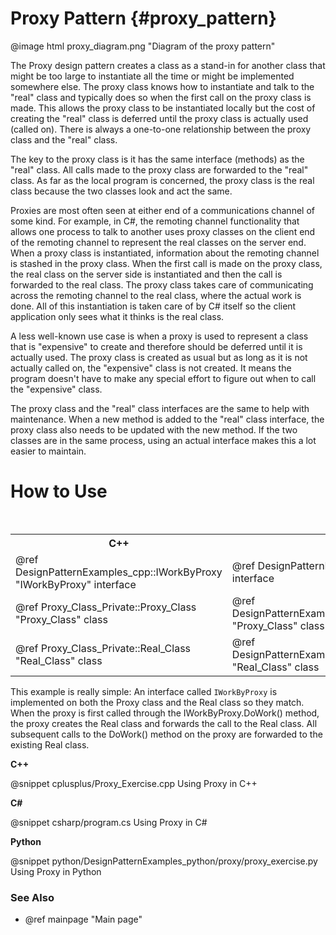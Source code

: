 # Proxy Pattern {#proxy_pattern}

@image html proxy_diagram.png "Diagram of the proxy pattern"

The Proxy design pattern creates a class as a stand-in for another class
that might be too large to instantiate all the time or might be implemented
somewhere else.  The proxy class knows how to instantiate and talk to the
"real" class and typically does so when the first call on the proxy class
is made.  This allows the proxy class to be instantiated locally but the
cost of creating the "real" class is deferred until the proxy class is
actually used (called on).  There is always a one-to-one relationship
between the proxy class and the "real" class.

The key to the proxy class is it has the same interface (methods) as the
"real" class.  All calls made to the proxy class are forwarded to the
"real" class.  As far as the local program is concerned, the proxy class
is the real class because the two classes look and act the same.

Proxies are most often seen at either end of a communications channel of
some kind.  For example, in C#, the remoting channel functionality that
allows one process to talk to another uses proxy classes on the client end
of the remoting channel to represent the real classes on the server end.
When a proxy class is instantiated, information about the remoting channel
is stashed in the proxy class.  When the first call is made on the proxy
class, the real class on the server side is instantiated and then the call
is forwarded to the real class.  The proxy class takes care of
communicating across the remoting channel to the real class, where the
actual work is done.  All of this instantiation is taken care of by C#
itself so the client application only sees what it thinks is the real
class.

A less well-known use case is when a proxy is used to represent a class that is
"expensive" to create and therefore should be deferred until it is actually
used.  The proxy class is created as usual but as long as it is not
actually called on, the "expensive" class is not created.  It means the
program doesn't have to make any special effort to figure out when to call
the "expensive" class.

The proxy class and the "real" class interfaces are the same to help with
maintenance.  When a new method is added to the "real" class interface, the
proxy class also needs to be updated with the new method.  If the two
classes are in the same process, using an actual interface makes this a lot
easier to maintain.

# How to Use

<table>
<caption>Links to the Proxy classes and interfaces</caption>
<tr>
  <th>C++
  <th>C#
  <th>Python
<tr>
  <td>@ref DesignPatternExamples_cpp::IWorkByProxy "IWorkByProxy" interface
  <td>@ref DesignPatternExamples_csharp.IWorkByProxy "IWorkByProxy" interface
  <td>@ref DesignPatternExamples_python.proxy.proxy_interface.IWorkByProxy "IWorkByProxy" interface
<tr>
  <td>@ref Proxy_Class_Private::Proxy_Class "Proxy_Class" class
  <td>@ref DesignPatternExamples_csharp.Proxy_Classes_Container.Proxy_Class "Proxy_Class" class
  <td>@ref DesignPatternExamples_python.proxy.proxy_class.Proxy_Class "Proxy_Class" class
<tr>
  <td>@ref Proxy_Class_Private::Real_Class "Real_Class" class
  <td>@ref DesignPatternExamples_csharp.Proxy_Classes_Container.Real_Class "Real_Class" class
  <td>@ref DesignPatternExamples_python.proxy.proxy_class_real.Real_Class "Real_Class" class
</table>

This example is really simple: An interface called `IWorkByProxy` is implemented
on both the Proxy class and the Real class so they match.  When the proxy is
first called through the IWorkByProxy.DoWork() method, the proxy creates the
Real class and forwards the call to the Real class.  All subsequent calls to
the DoWork() method on the proxy are forwarded to the existing Real class.

__C++__

@snippet cplusplus/Proxy_Exercise.cpp Using Proxy in C++

__C#__

@snippet csharp/program.cs Using Proxy in C#

__Python__

@snippet python/DesignPatternExamples_python/proxy/proxy_exercise.py Using Proxy in Python

### See Also
- @ref mainpage "Main page"
